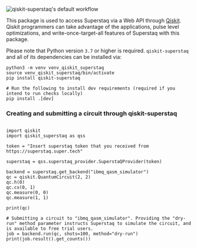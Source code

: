 ![qiskit-superstaq's default workflow](https://github.com/Infleqtion/client-superstaq/actions/workflows/ci.yml/badge.svg)

This package is used to access Superstaq via a Web API through [Qiskit](https://qiskit.org/). Qiskit programmers
can take advantage of the applications, pulse level optimizations, and write-once-target-all
features of Superstaq with this package.


Please note that Python version `3.7` or higher is required. `qiskit-superstaq` and all of its
dependencies can be installed via:

```
python3 -m venv venv_qiskit_superstaq
source venv_qiskit_superstaq/bin/activate
pip install qiskit-superstaq

# Run the following to install dev requirements (required if you intend to run checks locally)
pip install .[dev]
```

### Creating and submitting a circuit through qiskit-superstaq
```python3

import qiskit
import qiskit_superstaq as qss

token = "Insert superstaq token that you received from https://superstaq.super.tech"

superstaq = qss.superstaq_provider.SuperstaQProvider(token)

backend = superstaq.get_backend("ibmq_qasm_simulator")
qc = qiskit.QuantumCircuit(2, 2)
qc.h(0)
qc.cx(0, 1)
qc.measure(0, 0)
qc.measure(1, 1)

print(qc)

# Submitting a circuit to "ibmq_qasm_simulator". Providing the "dry-run" method parameter instructs Superstaq to simulate the circuit, and is available to free trial users.
job = backend.run(qc, shots=100, method="dry-run")
print(job.result().get_counts())
```
